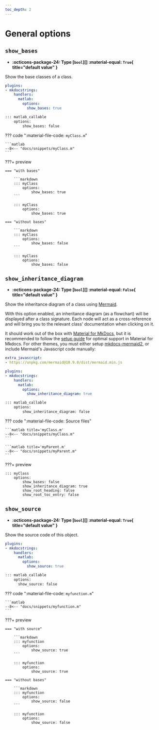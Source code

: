 ```yaml
---
toc_depth: 2
---
```


# General options

## `show_bases`

- **:octicons-package-24: Type [`bool`][] :material-equal: `True`{ title="default value" }**
<!-- - **:octicons-project-template-24: Template :material-null:** (contained in [`class.html`][class template]) -->

Show the base classes of a class.

```yaml title="in mkdocs.yml (global configuration)"
plugins:
- mkdocstrings:
    handlers:
      matlab:
        options:
          show_bases: true
```

```md title="or in docs/some_page.md (local configuration)"
::: matlab_callable
    options:
        show_bases: false
```

??? code ":material-file-code: `myClass.m`"

    ```matlab
    --8<-- "docs/snippets/myClass.m"
    ```

???+ preview

    === "with bases" 

        ```markdown
        ::: myClass
            options:
                show_bases: true
        ```

        ::: myClass
            options:
                show_bases: true

    === "without bases"
        
        ```markdown
        ::: myClass
            options:
                show_bases: false
        ```

        ::: myClass
            options:
                show_bases: false

## `show_inheritance_diagram`


- **:octicons-package-24: Type [`bool`][] :material-equal: `False`{ title="default value" }**
<!-- - **:octicons-project-template-24: Template :material-null:** (contained in [`class.html`][class template]) -->

Show the inheritance diagram of a class using [Mermaid](https://mermaid.js.org/).

With this option enabled, an inheritance diagram (as a flowchart) will be displayed after a class  signature. Each node will act as a cross-reference and will bring you to the relevant class' documentation when clicking on it.

It should work out of the box with [Material for MkDocs](https://squidfunk.github.io), but it is recommended to follow the [setup guide](https://squidfunk.github.io/mkdocs-material/reference/diagrams/#other-diagram-types) for optimal support in Material for Mkdocs. For other themes, you must either setup [mkdocs-mermaid2](https://mkdocs-mermaid2.readthedocs.io/en/latest), or include Mermaid's Javascript code manually:

```yaml title="mkdocs.yml"
extra_javascript:
- https://unpkg.com/mermaid@10.9.0/dist/mermaid.min.js
```

```yaml title="in mkdocs.yml (global configuration)"
plugins:
- mkdocstrings:
    handlers:
      matlab:
        options:
          show_inheritance_diagram: true
```

```md title="or in docs/some_page.md (local configuration)"
::: matlab_callable
    options:
        show_inheritance_diagram: false
```

??? code ":material-file-code: Source files"

    ```matlab title='myClass.m'
    --8<-- "docs/snippets/myClass.m"
    ```

    ```matlab title='myParent.m'
    --8<-- "docs/snippets/myParent.m"
    ```

???+ preview

    ::: myClass
        options:
            show_bases: false
            show_inheritance_diagram: true
            show_root_heading: false
            show_root_toc_entry: false

## `show_source`

- **:octicons-package-24: Type [`bool`][] :material-equal: `True`{ title="default value" }**
<!-- - **:octicons-project-template-24: Template :material-null:** (contained in [`class.html`][class template] and  [`function.html`][function template]) -->

Show the source code of this object.

```yaml title="in mkdocs.yml (global configuration)"
plugins:
- mkdocstrings:
    handlers:
      matlab:
        options:
          show_source: true
```

```md title="or in docs/some_page.md (local configuration)"
::: matlab_callable
    options:
      show_source: false
```

??? code ":material-file-code: `myfunction.m`"

    ```matlab
    --8<-- "docs/snippets/myfunction.m"
    ```

???+ preview

    === "with source" 
        
        ```markdown
        ::: myfunction
            options:
                show_source: true
        ```

        ::: myfunction
            options:
                show_source: true

    === "without bases"

        ```markdown
        ::: myfunction
            options:
                show_source: false
        ```

        ::: myfunction
            options:
                show_source: false

